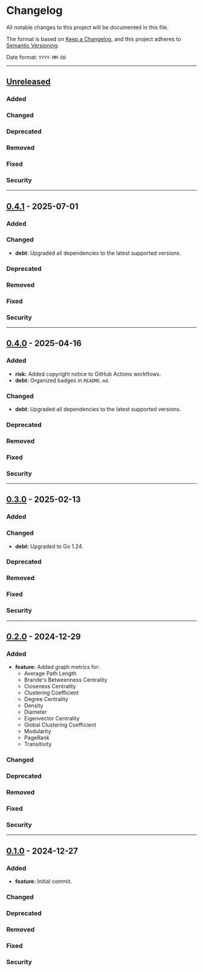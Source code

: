 # Changelog

All notable changes to this project will be documented in this file.

The format is based on [Keep a Changelog](https://keepachangelog.com/en/1.0.0/),
and this project adheres to [Semantic Versioning](https://semver.org/spec/v2.0.0.html).

Date format: `YYYY-MM-DD`

---
## [Unreleased]

### Added
### Changed
### Deprecated
### Removed
### Fixed
### Security

---
## [0.4.1] - 2025-07-01

### Added
### Changed
- **debt**: Upgraded all dependencies to the latest supported versions.

### Deprecated
### Removed
### Fixed
### Security

---
## [0.4.0] - 2025-04-16

### Added
- **risk:** Added copyright notice to GitHub Actions workflows.
- **debt:** Organized badges in `README.md`.

### Changed
- **debt**: Upgraded all dependencies to the latest supported versions.

### Deprecated
### Removed
### Fixed
### Security

---
## [0.3.0] - 2025-02-13

### Added
### Changed
- **debt:** Upgraded to Go 1.24.
### Deprecated
### Removed
### Fixed
### Security

---
## [0.2.0] - 2024-12-29

### Added
- **feature:** Added graph metrics for:
  - Average Path Length
  - Brande's Betweenness Centrality
  - Closeness Centrality
  - Clustering Coefficient
  - Degree Centrality
  - Density
  - Diameter
  - Eigenvector Centrality
  - Global Clustering Coefficient
  - Modularity
  - PageRank
  - Transitivity

### Changed
### Deprecated
### Removed
### Fixed
### Security

---
## [0.1.0] - 2024-12-27

### Added
- **feature:** Initial commit.

### Changed
### Deprecated
### Removed
### Fixed
### Security

[Unreleased]: https://github.com/sixafter/graph/compare/v0.4.1...HEAD
[0.4.1]: https://github.com/sixafter/graph/compare/v0.4.0...v0.4.1
[0.4.0]: https://github.com/sixafter/graph/compare/v0.3.0...v0.4.0
[0.3.0]: https://github.com/sixafter/graph/compare/v0.2.0...v0.3.0
[0.2.0]: https://github.com/sixafter/graph/compare/v0.1.0...v0.2.0
[0.1.0]: https://github.com/sixafter/graph/compare/c13c255fffdeb319e99e86f5909e84edab8277b3...v0.1.0

[MUST]: https://datatracker.ietf.org/doc/html/rfc2119
[MUST NOT]: https://datatracker.ietf.org/doc/html/rfc2119
[SHOULD]: https://datatracker.ietf.org/doc/html/rfc2119
[SHOULD NOT]: https://datatracker.ietf.org/doc/html/rfc2119
[MAY]: https://datatracker.ietf.org/doc/html/rfc2119
[SHALL]: https://datatracker.ietf.org/doc/html/rfc2119
[SHALL NOT]: https://datatracker.ietf.org/doc/html/rfc2119
[REQUIRED]: https://datatracker.ietf.org/doc/html/rfc2119
[RECOMMENDED]: https://datatracker.ietf.org/doc/html/rfc2119
[NOT RECOMMENDED]: https://datatracker.ietf.org/doc/html/rfc2119
